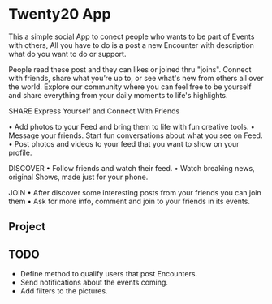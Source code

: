 # Twenty20 App

This a simple social App to conect people who wants to be part of Events with others,
All you have to do is a post a new Encounter with description what do you want to do or support.

People read these post and they can likes or joined thru "joins".
Connect with friends, share what you’re up to, or see what's new from others all over the world. 
Explore our community where you can feel free to be yourself and share everything from your daily moments to life's highlights.

SHARE
Express Yourself and Connect With Friends

• Add photos to your Feed and bring them to life with fun creative tools.
• Message your friends. Start fun conversations about what you see on Feed.
• Post photos and videos to your feed that you want to show on your profile.

DISCOVER
• Follow friends and watch their feed.
• Watch breaking news, original Shows, made just for your phone.

JOIN
• After discover some interesting posts from your friends you can join them
• Ask for more info, comment and join to your friends in its events.

<h2> Project </h2>


<h2> TODO </h2>

- Define method to qualify users that post Encounters.
- Send notifications about the events coming.
- Add filters to the pictures.
